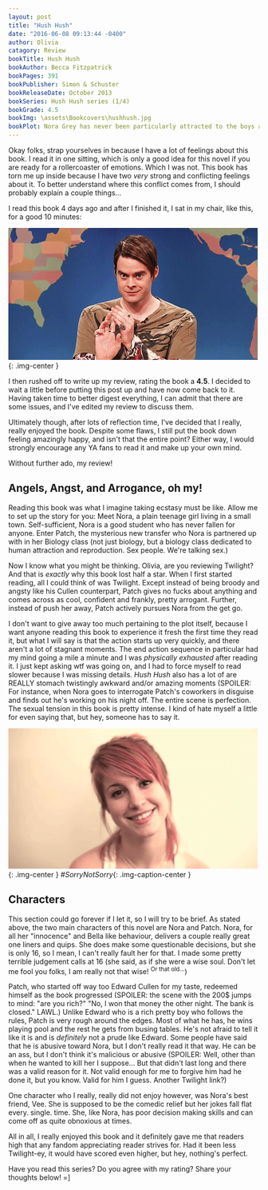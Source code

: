 ```yaml
---
layout: post
title: "Hush Hush"
date: "2016-06-08 09:13:44 -0400"
author: Olivia
catagory: Review
bookTitle: Hush Hush
bookAuthor: Becca Fitzpatrick
bookPages: 391
bookPublisher: Simon & Schuster
bookReleaseDate: October 2013
bookSeries: Hush Hush series (1/4)
bookGrade: 4.5
bookImg: \assets\Bookcovers\hushhush.jpg
bookPlot: Nora Grey has never been particularly attracted to the boys at her school, no matter how hard her best friend, Vee, pushes them at her. Not until Patch comes along. With his easy smile and eyes that seem to see inside her, Patch draws Nora to him against her better judgment. But after a series of terrifying encounters, Nora's not sure whom to trust. Patch seems to be everywhere she is and seems to know more about her than her closest friends. She can't decide whether she should fall into his arms or run and hide.<br><sup>Adapted from &#58; GoodReads</sup>
---
```

Okay folks, strap yourselves in because I have a lot of feelings about this book. I read it in one sitting, which is only a good idea for this novel if you are ready for a rollercoaster of emotions. Which I was not. This book has torn me up inside because I have two *very* strong and conflicting feelings about it. To better understand where this conflict comes from, I should probably explain a couple things...
<!--more-->

I read this book 4 days ago and after I finished it, I sat in my chair, like this, for a good 10 minutes:

![Me, having an inner meltdown](\assets\gifs\amusedstefon.gif){: .img-center }

I then rushed off to write up my review, rating the book a **4.5**. I decided to wait a little before putting this post up and have now come back to it. Having taken time to better digest everything, I can admit that there are some issues, and I've edited my review to discuss them.

Ultimately though, after lots of reflection time, I've decided that I really, really enjoyed the book. Despite some flaws, I still put the book down feeling amazingly happy, and isn't that the entire point? Either way, I would strongly encourage any YA fans to read it and make up your own mind.

Without further ado, my review!

## Angels, Angst, and Arrogance, oh my!
Reading this book was what I imagine taking ecstasy must be like. Allow me to set up the story for you: Meet Nora, a plain teenage girl living in a small town. Self-sufficient, Nora is a good student who has never fallen for anyone. Enter Patch, the mysterious new transfer who Nora is partnered up with in her Biology class (not just biology, but a biology class dedicated to human attraction and reproduction. Sex people. We're talking sex.)

Now I know what you might be thinking. Olivia, are you reviewing Twilight? And that is *exactly* why this book lost half a star. When I first started reading, all I could think of was Twilight. Except instead of being broody and angsty like his Cullen counterpart, Patch gives no fucks about anything and comes across as cool, confident and frankly, pretty arrogant. Further, instead of push her away, Patch actively pursues Nora from the get go.

I don't want to give away too much pertaining to the plot itself, because I want anyone reading this book to experience it fresh the first time they read it, but what I will say is that the action starts up very quickly, and there aren't a lot of stagnant moments. The end action sequence in particular had my mind going a mile a minute and I was *physically exhausted* after reading it. I just kept asking wtf was going on, and I had to force myself to read slower because I was missing details. *Hush Hush* also has a lot of are REALLY stomach twistingly awkward and/or amazing moments (SPOILER: <span class="spoiler">For instance, when Nora goes to interrogate Patch's coworkers in disguise and finds out he's working on his night off. The entire scene is perfection.</span> The sexual tension in this book is pretty intense. I kind of hate myself a little for even saying that, but hey, someone has to say it.

![Sorry not Sorry](\assets\gifs\Hayleywink.gif){: .img-center }
*#SorryNotSorry*{: .img-caption-center }

## Characters
This section could go forever if I let it, so I will try to be brief. As stated above, the two main characters of this novel are Nora and Patch. Nora, for all her "innocence" and Bella like behaviour, delivers a couple really great one liners and quips. She does make some questionable decisions, but she is only 16, so I mean, I can't really fault her for that. I made some pretty terrible judgement calls at 16 (she said, as if she were a wise soul. Don't let me fool you folks, I am really not that wise! <sup>Or that old...</sup>)

Patch, who started off way too Edward Cullen for my taste, redeemed himself as the book progressed (SPOILER: <span class="spoiler">the scene with the 200$ jumps to mind: "are you rich?" "No, I won that money the other night. The bank is closed."</span> LAWL.) Unlike Edward who is a rich pretty boy who follows the rules, Patch is very rough around the edges. Most of what he has, he wins playing pool and the rest he gets from busing tables. He's not afraid to tell it like it is and is *definitely* not a prude like Edward. Some people have said that he is abusive toward Nora, but I don't really read it that way. He can be an ass, but I don't think it's malicious or abusive (SPOILER: <span class="spoiler">Well, other than when he wanted to kill her I suppose... But that didn't last long and there was a valid reason for it. Not valid enough for me to forgive him had he done it, but you know. Valid for him I guess.</span> Another Twilight link?)

One character who I really, really did not enjoy however, was Nora's best friend, Vee. She is supposed to be the comedic relief but her jokes fall flat every. single. time. She, like Nora, has poor decision making skills and can come off as quite obnoxious at times.

All in all, I really enjoyed this book and it definitely gave me that readers high that any fandom appreciating reader strives for. Had it been less Twilight-ey, it would have scored even higher, but hey, nothing's perfect.

Have you read this series? Do you agree with my rating? Share your thoughts below! =]
